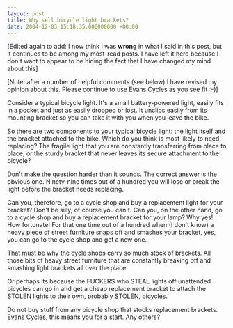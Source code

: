 ```yaml
---
layout: post
title: Why sell bicycle light brackets?
date: 2004-12-03 15:18:35.000000000 +00:00
---
```

[Edited again to add: I now think I was <strong>wrong</strong> in what I said in this post, but it continues to be among my most-read posts. I have left it here because I don't want to appear to be hiding the fact that I have changed my mind about this]

[Note: after a number of helpful comments (see below) I have revised my opinion about this. Please continue to use Evans Cycles as you see fit :-)] 

Consider a typical bicycle light. It's a small battery-powered light, easily fits in a pocket and just as easily dropped or lost. It unclips easily from its mounting bracket so you can take it with you when you leave the bike.

So there are two components to your typical bicycle light: the light itself and the bracket attached to the bike. Which do you think is most likely to need replacing? The fragile light that you are constantly transferring from place to place, or the sturdy bracket that never leaves its secure attachment to the bicycle?

Don't make the question harder than it sounds. The correct answer is the obvious one. Ninety-nine times out of a hundred you will lose or break the light before the bracket needs replacing.

Can you, therefore, go to a cycle shop and buy a replacement light for your bracket? Don't be silly, of course you can't. Can you, on the other hand, go to a cycle shop and buy a replacement bracket for your lamp? Why yes! How fortunate! For that one time out of a hundred when (I don't know) a heavy piece of street furniture snaps off and smashes your bracket, yes, you can go to the cycle shop and get a new one.

That must be why the cycle shops carry so much stock of brackets. All those bits of heavy street furniture that are constantly breaking off and smashing light brackets all over the place.

Or perhaps its because the FUCKERS who STEAL lights off unattended bicycles can go in and get a cheap replacement bracket to attach the STOLEN lights to their own, probably STOLEN, bicycles.

Do not buy stuff from any bicycle shop that stocks replacement brackets. <a href="https://www.evanscycles.com/product.jsp?style=29359">Evans Cycles</a>, this means you for a start. Any others?

